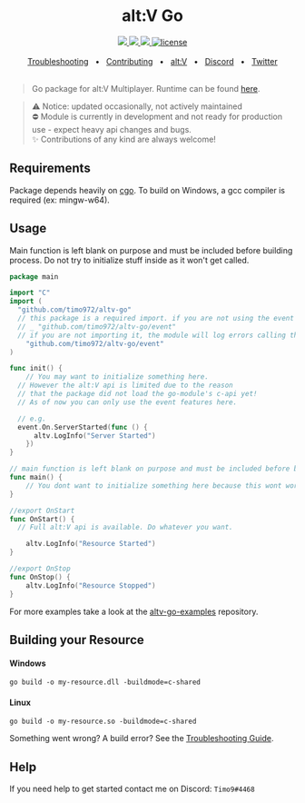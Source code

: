 <div align="center">
  <h1>alt:V Go</h1>
  <a href="https://github.com/timo972/altv-go/actions/workflows/test-api.yml">
    <img src="https://github.com/timo972/altv-go/actions/workflows/test-api.yml/badge.svg" />
  </a>
  <a href="https://github.com/Timo972/altv-go/actions/workflows/test-module.yml">
    <img src="https://github.com/Timo972/altv-go/actions/workflows/test-module.yml/badge.svg" />
  </a>
  <a href="https://github.com/timo972/altv-go/actions/workflows/publish-module.yml">
    <img src="https://github.com/timo972/altv-go/actions/workflows/publish-module.yml/badge.svg" />
  </a>
  <a href="https://github.com/edgedb/edgedb/blob/master/LICENSE">
    <img alt="license" src="https://img.shields.io/badge/license-MIT-blue" />
  </a>
  <br />
  <br />
  <a href="/TROUBLESHOOTING.md">Troubleshooting</a>
  <span>&nbsp;&nbsp;•&nbsp;&nbsp;</span>
  <a href="/CONTRIBUTING.md">Contributing</a>
  <span>&nbsp;&nbsp;•&nbsp;&nbsp;</span>
  <a href="https://altv.mp">alt:V</a>
  <span>&nbsp;&nbsp;•&nbsp;&nbsp;</span>
  <a href="https://discord.altv.mp">Discord</a>
  <span>&nbsp;&nbsp;•&nbsp;&nbsp;</span>
  <a href="https://twitter.com/altVMP">Twitter</a>
  <br />

</div>
<br />

> Go package for alt:V Multiplayer. Runtime can be found [here](runtime).

<!-- > ⚠️ notice: i am too busy to keep this module updated even though no one is interested in it / using it.
> Create an issue or write me on Discord if you are interested or plan on using it, so i will continue updating / improving.
-->

> ⚠️ Notice: updated occasionally, not actively maintained  
> ⛔ Module is currently in development and not ready for production use - expect heavy api changes and bugs.  
> ✨ Contributions of any kind are always welcome!

## Requirements

Package depends heavily on [cgo](https://pkg.go.dev/cmd/cgo).
To build on Windows, a gcc compiler is required (ex: mingw-w64).

## Usage

Main function is left blank on purpose and must be included before building process.
Do not try to initialize stuff inside as it won't get called.

```go
package main

import "C"
import (
  "github.com/timo972/altv-go"
  // this package is a required import. if you are not using the event package, import it like this
  // _ "github.com/timo972/altv-go/event"
  // if you are not importing it, the module will log errors calling the ServerStarted and ResourceStopEvent
	"github.com/timo972/altv-go/event"
)

func init() {
	// You may want to initialize something here.
  // However the alt:V api is limited due to the reason
  // that the package did not load the go-module's c-api yet!
  // As of now you can only use the event features here.

  // e.g.
  event.On.ServerStarted(func () {
      altv.LogInfo("Server Started")
    })
}

// main function is left blank on purpose and must be included before building process
func main() {
	// You dont want to initialize something here because this wont work
}

//export OnStart
func OnStart() {
  // Full alt:V api is available. Do whatever you want.

	altv.LogInfo("Resource Started")
}

//export OnStop
func OnStop() {
	altv.LogInfo("Resource Stopped")
}
```

For more examples take a look at the [altv-go-examples]() repository.

## Building your Resource

#### Windows

```
go build -o my-resource.dll -buildmode=c-shared
```

#### Linux

```
go build -o my-resource.so -buildmode=c-shared
```

Something went wrong? A build error? See the [Troubleshooting Guide](/TROUBLESHOOTING.md).

## Help

If you need help to get started contact me on Discord: `Timo9#4468`
